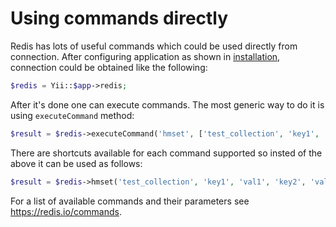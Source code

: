 Using commands directly
=======================

Redis has lots of useful commands which could be used directly from connection. After configuring application as
shown in [installation](installation.md), connection could be obtained like the following:

```php
$redis = Yii::$app->redis;
```

After it's done one can execute commands. The most generic way to do it is using `executeCommand` method:

```php
$result = $redis->executeCommand('hmset', ['test_collection', 'key1', 'val1', 'key2', 'val2']);
```

There are shortcuts available for each command supported so insted of the above it can be used as follows:

```php
$result = $redis->hmset('test_collection', 'key1', 'val1', 'key2', 'val2');
```

For a list of available commands and their parameters see <https://redis.io/commands>.
